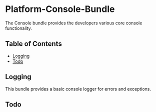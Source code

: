 # Platform-Console-Bundle

The Console bundle provides the developers various core console functionality. 

## Table of Contents

- [Logging](#logging)
- [Todo](#todo)

## Logging

This bundle provides a basic console logger for errors and exceptions.

## Todo
